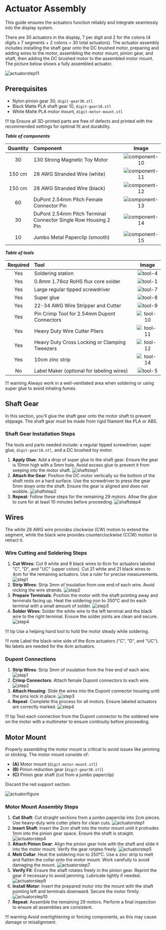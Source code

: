 # Actuator Assembly

This guide ensures the actuators function reliably and integrate seamlessly into the display system.

There are 30 actuators in the display, 7 per digit and 2 for the colons (4 digits x 7 segments + 2 colons = 30 total actuators). The actuator assembly includes installing the shaft gear onto the DC brushed motor, preparing and adding wires to the motor, assembling the motor mount, pinion gear, and shaft, then adding the DC brushed motor to the assembled motor mount. The picture below shows a fully assembled actuator.

![actuatorstep11](../img/actuator/11-actuator.webp)

## Prerequisites

- Nylon pinion gear 30, `digit-gear30.stl`
- Black Matte PLA shaft gear 10, `digit-gear10.stl`
- White Matte PLA motor mount, `digit-motor-mount.stl`

!!! tip
    Ensure all 3D-printed parts are free of defects and printed with the recommended settings for optimal fit and durability.

***Table of components***

| Quantity | Component | Image |
| :--: | :------| :-----: |
| 30 | 130 Strong Magnetic Toy Motor | ![component-10](../img/component/component-10.webp) |
| 150 cm | 28 AWG Stranded Wire (white) | ![component-11](../img/component/component-11.webp) |
| 150 cm | 28 AWG Stranded Wire (black) | ![component-12](../img/component/component-12.webp) |
| 60 | DuPont 2.54mm Pitch Female Connector Pin | ![component-13](../img/component/component-13.webp) |
| 30 | DuPont 2.54mm Pitch Terminal Connector Single Row Housing 2 Pin | ![component-14](../img/component/component-14.webp) |
| 10 | Jumbo Metal Paperclip (smooth) | ![component-15](../img/component/component-15.webp) |

***Table of tools***

| Required | Tool | Image |
| :---: | :------- | :---: |
| Yes | Soldering station    | ![tool-4](../img/tools/tool-4.webp) |
| Yes | 0.8mm 1.76oz RoHS flux core solder | ![tool-1](../img/tools/tool-1.webp) |
| Yes | Large regular tipped screwdriver | ![tool-7](../img/tools/tool-7.webp) |
| Yes | Super glue | ![tool-8](../img/tools/tool-8.webp) |
| Yes | 22-34 AWG Wire Stripper and Cutter | ![tool-9](../img/tools/tool-9.webp) |
| Yes | Pin Crimp Tool for 2.54mm Dupont Connectors | ![tool-10](../img/tools/tool-10.webp) |
| Yes | Heavy Duty Wire Cutter Pliers | ![tool-11](../img/tools/tool-11.webp) |
| Yes | Heavy Duty Cross Locking or Clamping Tweezers | ![tool-12](../img/tools/tool-12.webp) |
| Yes | 10cm zinc strip | ![tool-14](../img/tools/tool-14.webp) |
| No | Label Maker (optional for labeling wires) | ![tool-5](../img/tools/tool-5.webp) |

!!! warning
    Always work in a well-ventilated area when soldering or using super glue to avoid inhaling fumes.

## Shaft Gear

In this section, you'll glue the shaft gear onto the motor shaft to prevent slippage. The shaft gear must be made from rigid filament like PLA or ABS.

### Shaft Gear Installation Steps

The tools and parts needed include: a regular tipped screwdriver, super glue, `digit-gear10.stl`, and a DC brushed toy motor.

1. **Apply Glue**: Add a drop of super glue to the shaft gear. Ensure the gear is 10mm high with a 5mm hole. Avoid excess glue to prevent it from seeping into the motor shaft.
   ![shaftstep1](../img/motor-shaft-gear/2-motor-shaft-gear.webp)
1. **Attach the Gear**: Position the DC motor vertically so the bottom of the shaft rests on a hard surface. Use the screwdriver to press the gear 5mm down onto the shaft. Ensure the gear is aligned and does not wobble.
   ![shaftstep2](../img/motor-shaft-gear/3-motor-shaft-gear.webp)
1. **Repeat**: Follow these steps for the remaining 29 motors. Allow the glue to cure for at least 10 minutes before proceeding.
   ![shaftstep4](../img/motor-shaft-gear/4-motor-shaft-gear.webp)

## Wires

The white 28 AWG wire provides clockwise (CW) motion to extend the segment, while the black wire provides counterclockwise (CCW) motion to retract it.

### Wire Cutting and Soldering Steps

1. **Cut Wires**: Cut 9 white and 9 black wires to 6cm for actuators labeled "C", "D", and "UC" (upper colon). Cut 21 white and 21 black wires to 4cm for the remaining actuators. Use a ruler for precise measurements.
   ![step1](../img/motor-wire/1-motor-wire.webp)
1. **Strip Wires**: Strip 3mm of insulation from one end of each wire. Avoid nicking the wire strands.
   ![step2](../img/motor-wire/2-motor-wire.webp)
1. **Prepare Terminals**: Position the motor with the shaft pointing away and terminals facing up. Heat the soldering iron to 350°C and tin each terminal with a small amount of solder.
   ![step3](../img/motor-wire/3-motor-wire.webp)
1. **Solder Wires**: Solder the white wire to the left terminal and the black wire to the right terminal. Ensure the solder joints are clean and secure.
   ![step4](../img/motor-wire/4-motor-wire.webp)

!!! tip
    Use a helping hand tool to hold the motor steady while soldering.

!!! note
    Label the black-wire side of the 6cm actuators ("C", "D", and "UC"). No labels are needed for the 4cm actuators.

### Dupont Connections

1. **Strip Wires**: Strip 3mm of insulation from the free end of each wire.
   ![step1](../img/dupont-connections/1-motor-dupont-connection.webp)
1. **Crimp Connectors**: Attach female Dupont connectors to each wire.
   ![step2](../img/dupont-connections/2-motor-dupont-connection.webp)
1. **Attach Housing**: Slide the wires into the Dupont connector housing until the pins lock in place.
   ![step3](../img/dupont-connections/3-motor-dupont-connection.webp)
1. **Repeat**: Complete this process for all motors. Ensure labeled actuators are correctly marked.
   ![step4](../img/dupont-connections/4-motor-dupont-connection.webp)

!!! tip
    Test each connection from the Dupont connector to the soldered wire on the motor with a multimeter to ensure continuity before proceeding.

## Motor Mount

Properly assembling the motor mount is critical to avoid issues like jamming or sticking. The motor mount consists of:

- **(A)** Motor mount (`digit-motor-mount.stl`)
- **(B)** Pinion reduction gear (`digit-gear30.stl`)
- **(C)** Pinion gear shaft (cut from a jumbo paperclip)

Discard the red support section.

![actuatorfigure](../img/actuator/motor-mount-figure.webp)

### Motor Mount Assembly Steps

1. **Cut Shaft**: Cut straight sections from a jumbo paperclip into 2cm pieces. Use heavy-duty wire cutter pliers for clean cuts.
   ![actuatorstep1](../img/actuator/1-actuator.webp)
1. **Insert Shaft**: Insert the 2cm shaft into the motor mount until it protrudes 1mm into the pinion gear space. Ensure the shaft is straight.
   ![actuatorstep4](../img/actuator/4-actuator.webp)
1. **Attach Pinion Gear**: Align the pinion gear hole with the shaft and slide it into the motor mount. Verify the gear rotates freely.
   ![actuatorstep5](../img/actuator/5-actuator.webp)
1. **Melt Collar**: Heat the soldering iron to 250°C. Use a zinc strip to melt and flatten the collar onto the motor mount. Work carefully to avoid damaging the mount.
   ![actuatorstep7](../img/actuator/7-actuator.webp)
1. **Verify Fit**: Ensure the shaft rotates freely in the pinion gear. Reprint the gear if necessary to avoid jamming. Lubricate lightly if needed.
   ![actuatorstep9](../img/actuator/9-actuator.webp)
1. **Install Motor**: Insert the prepared motor into the mount with the shaft pointing left and terminals downward. Secure the motor firmly.
   ![actuatorstep10](../img/actuator/10-actuator.webp)
1. **Repeat**: Assemble the remaining 29 motors. Perform a final inspection to ensure all assemblies are consistent.

!!! warning
    Avoid overtightening or forcing components, as this may cause damage or misalignment.
